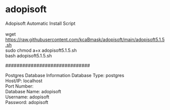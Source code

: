 # adopisoft
Adopisoft Automatic Install Script<br><br>
wget https://raw.githubusercontent.com/kcaBmask/adopisoft/main/adopisoft5.1.5.sh<br>
sudo chmod a+x adopisoft5.1.5.sh<br>
bash adopisoft5.1.5.sh


##############################

Postgres Database Information
Database Type: postgres<br>
Host/IP: localhost<br>
Port Number:<br>
Database Name: adopisoft<br>
Username: adopisoft<br>
Password: adopisoft<br>
